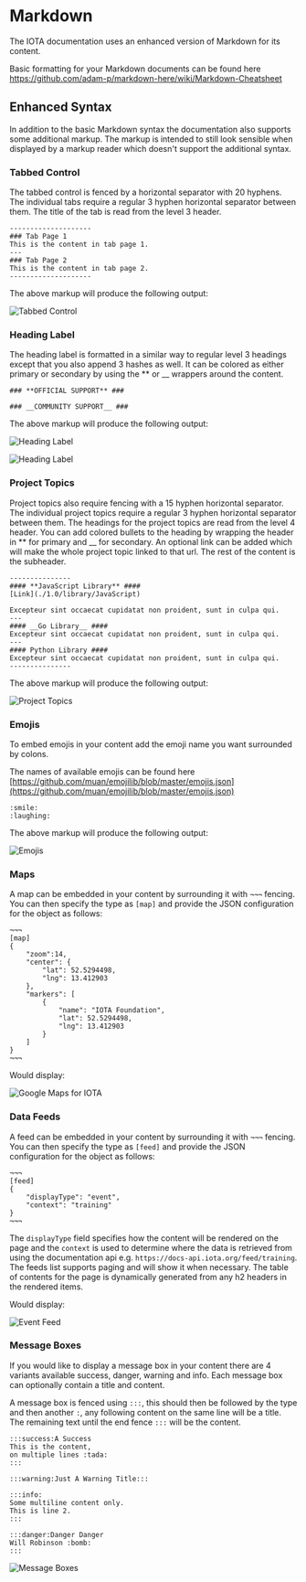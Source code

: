 # Markdown

The IOTA documentation uses an enhanced version of Markdown for its content.

Basic formatting for your Markdown documents can be found here <https://github.com/adam-p/markdown-here/wiki/Markdown-Cheatsheet>

## Enhanced Syntax

In addition to the basic Markdown syntax the documentation also supports some additional markup. The markup is intended to still look sensible when displayed by a markup reader which doesn't support the additional syntax.

### Tabbed Control

The tabbed control is fenced by a horizontal separator with 20 hyphens. The individual tabs require a regular 3 hyphen horizontal separator between them. The title of the tab is read from the level 3 header.

```markup
--------------------
### Tab Page 1
This is the content in tab page 1.
---
### Tab Page 2
This is the content in tab page 2.
--------------------
```

The above markup will produce the following output:

![Tabbed Control](./tabbed-control.png)

### Heading Label

The heading label is formatted in a similar way to regular level 3 headings except that you also append 3 hashes as well. It can be colored as either primary or secondary by using the ** or __ wrappers around the content.

```markup
### **OFFICIAL SUPPORT** ###

### __COMMUNITY SUPPORT__ ###
```

The above markup will produce the following output:

![Heading Label](./heading-label-primary.png)

![Heading Label](./heading-label-secondary.png)

### Project Topics

Project topics also require fencing with a 15 hyphen horizontal separator. The individual project topics require a regular 3 hyphen horizontal separator between them.
The headings for the project topics are read from the level 4 header.
You can add colored bullets to the heading by wrapping the header in ** for primary and __ for secondary. An optional link can be added which will make the whole project topic linked to that url. The rest of the content is the subheader.

```markup
---------------
#### **JavaScript Library** ####
[Link](./1.0/library/JavaScript)

Excepteur sint occaecat cupidatat non proident, sunt in culpa qui.
---
#### __Go Library__ ####
Excepteur sint occaecat cupidatat non proident, sunt in culpa qui.
---
#### Python Library ####
Excepteur sint occaecat cupidatat non proident, sunt in culpa qui.
---------------
```

The above markup will produce the following output:

![Project Topics](./project-topics.png)

### Emojis

To embed emojis in your content add the emoji name you want surrounded by colons.

The names of available emojis can be found here [https://github.com/muan/emojilib/blob/master/emojis.json](https://github.com/muan/emojilib/blob/master/emojis.json)

```markup
:smile:
:laughing:
```

The above markup will produce the following output:

![Emojis](./emojis.png)

### Maps

A map can be embedded in your content by surrounding it with `¬¬¬` fencing. You can then specify the type as `[map]` and provide the JSON configuration for the object as follows:

```markup
¬¬¬
[map]
{
    "zoom":14,
    "center": {
        "lat": 52.5294498,
        "lng": 13.412903
    },
    "markers": [
        {
            "name": "IOTA Foundation",
            "lat": 52.5294498,
            "lng": 13.412903
        }
    ]
}
¬¬¬
```

Would display:

![Google Maps for IOTA](./maps.png)

### Data Feeds

A feed can be embedded in your content by surrounding it with `¬¬¬` fencing. You can then specify the type as `[feed]` and provide the JSON configuration for the object as follows:

```markup
¬¬¬
[feed]
{
    "displayType": "event",
    "context": "training"
}
¬¬¬
```

The `displayType` field specifies how the content will be rendered on the page and the `context` is used to determine where the data is retrieved from using the documentation api e.g. `https://docs-api.iota.org/feed/training`. The feeds list supports paging and will show it when necessary. The table of contents for the page is dynamically generated from any h2 headers in the rendered items.

Would display:

![Event Feed](./feed.png)

### Message Boxes

If you would like to display a message box in your content there are 4 variants available success, danger, warning and info. Each message box can optionally contain a title and content.

A message box is fenced using `:::`, this should then be followed by the type and then another `:`, any following content on the same line will be a title. The remaining text until the end fence `:::` will be the content.

```markup
:::success:A Success
This is the content,
on multiple lines :tada:
:::

:::warning:Just A Warning Title:::

:::info:
Some multiline content only.
This is line 2.
:::

:::danger:Danger Danger
Will Robinson :bomb:
:::
```

![Message Boxes](./message-boxes.png)